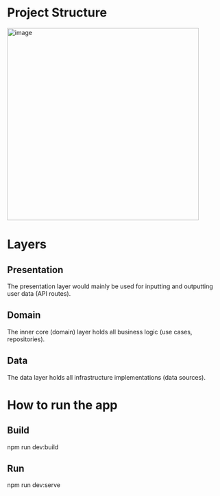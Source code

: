 # Project Structure
<img width="447" alt="image" src="https://user-images.githubusercontent.com/71697096/174963036-33f8a0b8-45c7-4cec-b19b-1f74a1fdbebe.png">

# Layers

## Presentation
The presentation layer would mainly be used for inputting and outputting user data (API routes).

## Domain
The inner core (domain) layer holds all business logic (use cases, repositories).

## Data
The data layer holds all infrastructure implementations (data sources).

# How to run the app
## Build
npm run dev:build

## Run
npm run dev:serve
